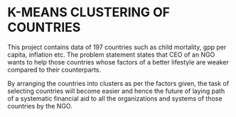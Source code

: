 # K-MEANS CLUSTERING OF COUNTRIES
This project contains data of 197 countries such as child mortality, gpp per capita, inflation etc. The problem statement states that CEO of an NGO wants to help those countries whose factors of a better lifestyle are weaker compared to their counterparts.

By arranging the countries into clusters as per the factors given, the task of selecting countries will become easier and hence the future of laying path of a systematic financial aid to all the organizations and systems of those countries by the NGO.
